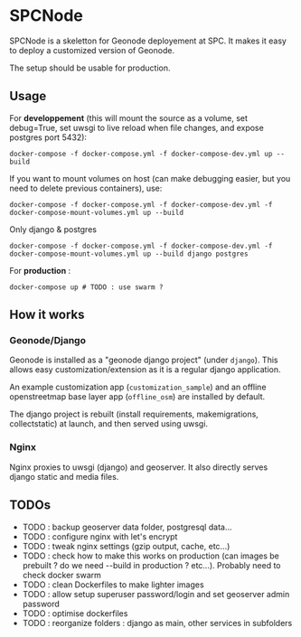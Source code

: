 # SPCNode

SPCNode is a skeletton for Geonode deployement at SPC. It makes it easy to deploy a customized version of Geonode.

The setup should be usable for production.

## Usage

For **developpement** (this will mount the source as a volume, set debug=True, set uwsgi to live reload when file changes, and expose postgres port 5432):

```
docker-compose -f docker-compose.yml -f docker-compose-dev.yml up --build
```

If you want to mount volumes on host (can make debugging easier, but you need to delete previous containers), use:
```
docker-compose -f docker-compose.yml -f docker-compose-dev.yml -f docker-compose-mount-volumes.yml up --build
```

Only django & postgres

```
docker-compose -f docker-compose.yml -f docker-compose-dev.yml -f docker-compose-mount-volumes.yml up --build django postgres 
```

For **production** :

```
docker-compose up # TODO : use swarm ?
```

## How it works

### Geonode/Django

Geonode is installed as a "geonode django project" (under `django`). This allows easy customization/extension as it is a regular django application.

An example customization app (`customization_sample`) and an offline openstreetmap base layer app (`offline_osm`) are installed by default.

The django project is rebuilt (install requirements, makemigrations, collectstatic) at launch, and then served using uwsgi.

### Nginx

Nginx proxies to uwsgi (django) and geoserver. It also directly serves django static and media files. 

## TODOs

- TODO : backup geoserver data folder, postgresql data...
- TODO : configure nginx with let's encrypt
- TODO : tweak nginx settings (gzip output, cache, etc...)
- TODO : check how to make this works on production (can images be prebuilt ? do we need --build in production ? etc...). Probably need to check docker swarm
- TODO : clean Dockerfiles to make lighter images
- TODO : allow setup superuser password/login and set geoserver admin password
- TODO : optimise dockerfiles
- TODO : reorganize folders : django as main, other services in subfolders
